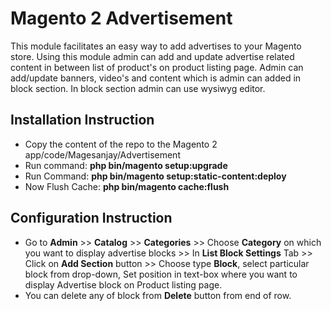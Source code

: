# Magento 2 Advertisement

This module facilitates an easy way to add advertises to your Magento store. Using this module admin can add and update advertise related content in between list of product's on product listing page. Admin can add/update banners, video's and content which is admin can added in block section. In block section admin can use wysiwyg editor.


## Installation Instruction

* Copy the content of the repo to the Magento 2 app/code/Magesanjay/Advertisement
* Run command:
<b>php bin/magento setup:upgrade</b>
* Run Command:
<b>php bin/magento setup:static-content:deploy</b>
* Now Flush Cache: <b>php bin/magento cache:flush</b>

## Configuration Instruction

* Go to **Admin** >> **Catalog** >> **Categories** >> Choose **Category** on which you want to display advertise blocks >> In **List Block Settings** Tab >> Click on **Add Section** button >> Choose type **Block**, select particular block from drop-down, Set position in text-box where you want to display Advertise block on Product listing page.
* You can delete any of block from **Delete** button from end of row.
